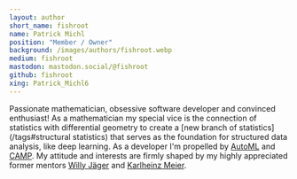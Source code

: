```yaml
---
layout: author
short_name: fishroot
name: Patrick Michl
position: "Member / Owner"
background: /images/authors/fishroot.webp
medium: fishroot
mastodon: mastodon.social/@fishroot
github: fishroot
xing: Patrick_Michl6
---
```


Passionate mathematician, obsessive software developer and convinced enthusiast!
As a mathematician my special vice is the connection of statistics with
differential geometry to create a [new branch of statistics](/tags#structural
statistics) that serves as the foundation for structured data analysis, like
deep learning. As a developer I'm propelled by [AutoML](/tags#AutoML) and
[CAMP](/tags#CAMP). My attitude and interests are firmly shaped by my highly
appreciated former mentors [Willy
Jäger](https://de.wikipedia.org/wiki/Willi_J%C3%A4ger) and [Karlheinz
Meier](https://de.wikipedia.org/wiki/Karlheinz_Meier).
